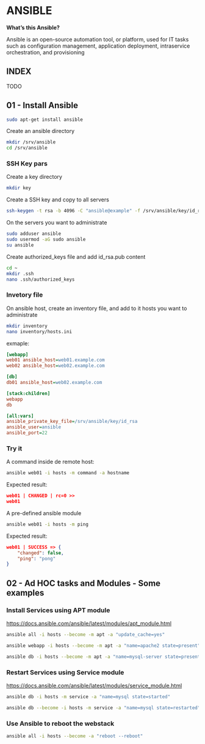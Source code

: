 # ANSIBLE

**What’s this Ansible?**

Ansible is an open-source automation tool, or platform, used for IT tasks such as configuration management, application deployment, intraservice orchestration, and provisioning

## INDEX

TODO

## 01 - Install Ansible

```bash
sudo apt-get install ansible
```

Create an ansible directory 

```bash
mkdir /srv/ansible
cd /srv/ansible
```

### SSH Key pars
Create a key directory
```bash
mkdir key
```

Create a SSH key and copy to all servers

```bash
ssh-keygen -t rsa -b 4096 -C "ansible@example" -f /srv/ansible/key/id_rsa
```

On the servers you want to administrate
```bash
sudo adduser ansible
sudo usermod -aG sudo ansible
su ansible
```

Create authorized_keys file and add id_rsa.pub content
```bash
cd ~
mkdir .ssh
nano .ssh/authorized_keys
```

### Invetory file

On ansible host, create an inventory file, and add to it hosts you want to administrate

```bash
mkdir inventory
nano inventory/hosts.ini 
```

exmaple:

```ini
[webapp]
web01 ansible_host=web01.example.com
web02 ansible_host=web02.example.com

[db]
db01 ansible_host=web02.example.com

[stack:children]
webapp
db

[all:vars]
ansible_private_key_file=/srv/ansible/key/id_rsa
ansible_user=ansible
ansible_port=22
```

### Try it

A command inside de remote host:
```bash
ansible web01 -i hosts -m command -a hostname
```
Expected result:

```json
web01 | CHANGED | rc=0 >>
web01
```

A pre-defined ansible module 
```bash
ansible web01 -i hosts -m ping
```
Expected result:
```json
web01 | SUCCESS => {
    "changed": false,
    "ping": "pong"
}
```

## 02 - Ad HOC tasks and Modules - Some examples

### Install Services using APT module

https://docs.ansible.com/ansible/latest/modules/apt_module.html

```bash
ansible all -i hosts --become -m apt -a "update_cache=yes"
```
``` bash
ansible webapp -i hosts --become -m apt -a "name=apache2 state=present"
```
```bash
ansible db -i hosts --become -m apt -a "name=mysql-server state=present"
```

### Restart Services using Service module

https://docs.ansible.com/ansible/latest/modules/service_module.html

```bash
ansible db -i hosts -m service -a "name=mysql state=started"
```

```bash
ansible db --become -i hosts -m service -a "name=mysql state=restarted"
```

### Use Ansible to reboot the webstack

```bash
ansible all -i hosts --become -a "reboot --reboot"
```

